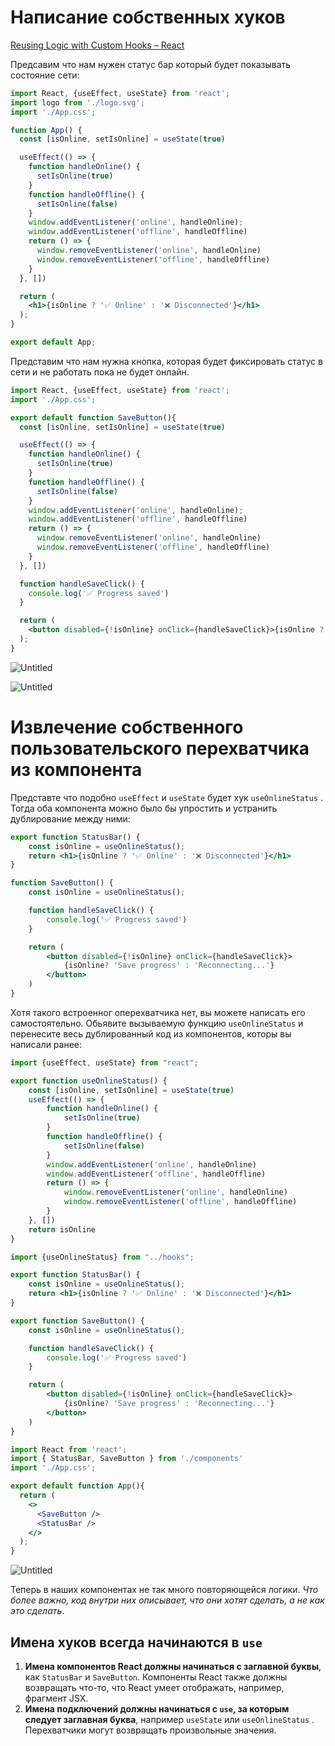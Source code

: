 # Написание собственных хуков

[Reusing Logic with Custom Hooks – React](https://react.dev/learn/reusing-logic-with-custom-hooks)

Предсавим что нам нужен статус бар который будет показывать состояние сети:

```jsx
import React, {useEffect, useState} from 'react';
import logo from './logo.svg';
import './App.css';

function App() {
  const [isOnline, setIsOnline] = useState(true)

  useEffect(() => {
    function handleOnline() {
      setIsOnline(true)
    }
    function handleOffline() {
      setIsOnline(false)
    }
    window.addEventListener('online', handleOnline);
    window.addEventListener('offline', handleOffline)
    return () => {
      window.removeEventListener('online', handleOnline)
      window.removeEventListener('offline', handleOffline)
    }
  }, [])

  return (
    <h1>{isOnline ? '✅ Online' : '❌ Disconnected'}</h1>
  );
}

export default App;
```

Представим что нам нужна кнопка, которая будет фиксировать статус в сети и не работать пока не будет онлайн.

```jsx
import React, {useEffect, useState} from 'react';
import './App.css';

export default function SaveButton(){
  const [isOnline, setIsOnline] = useState(true)

  useEffect(() => {
    function handleOnline() {
      setIsOnline(true)
    }
    function handleOffline() {
      setIsOnline(false)
    }
    window.addEventListener('online', handleOnline);
    window.addEventListener('offline', handleOffline)
    return () => {
      window.removeEventListener('online', handleOnline)
      window.removeEventListener('offline', handleOffline)
    }
  }, [])

  function handleSaveClick() {
    console.log('✅ Progress saved')
  }

  return (
    <button disabled={!isOnline} onClick={handleSaveClick}>{isOnline ? 'Save progress' : 'Reconnecting...'}</button>
  );
}
```

![Untitled](%D0%9D%D0%B0%D0%BF%D0%B8%D1%81%D0%B0%D0%BD%D0%B8%D0%B5%20%D1%81%D0%BE%D0%B1%D1%81%D1%82%D0%B2%D0%B5%D0%BD%D0%BD%D1%8B%D1%85%20%D1%85%D1%83%D0%BA%D0%BE%D0%B2%20def3d588059f4dedb0e930f34dbfbaf7/Untitled.png)

![Untitled](%D0%9D%D0%B0%D0%BF%D0%B8%D1%81%D0%B0%D0%BD%D0%B8%D0%B5%20%D1%81%D0%BE%D0%B1%D1%81%D1%82%D0%B2%D0%B5%D0%BD%D0%BD%D1%8B%D1%85%20%D1%85%D1%83%D0%BA%D0%BE%D0%B2%20def3d588059f4dedb0e930f34dbfbaf7/Untitled%201.png)

# Извлечение собственного пользовательского перехватчика из компонента

Представте что подобно `useEffect` и `useState` будет хук `useOnlineStatus` . Тогда оба компонента можно было бы упростить и устранить дублирование между ними:

```jsx
export function StatusBar() {
    const isOnline = useOnlineStatus();
    return <h1>{isOnline ? '✅ Online' : '❌ Disconnected'}</h1>
}

function SaveButton() {
    const isOnline = useOnlineStatus();

    function handleSaveClick() {
        console.log('✅ Progress saved')
    }

    return (
        <button disabled={!isOnline} onClick={handleSaveClick}>
            {isOnline? 'Save progress' : 'Reconnecting...'}
        </button>
    )
}
```

Хотя такого встроенног оперехватчика нет, вы можете написать его самостоятельно. Обьявите вызываемую функцию `useOnlineStatus` и перенесите весь дублированный код из компонентов, которы вы написали ранее:

```jsx
import {useEffect, useState} from "react";

export function useOnlineStatus() {
    const [isOnline, setIsOnline] = useState(true)
    useEffect(() => {
        function handleOnline() {
            setIsOnline(true)
        }
        function handleOffline() {
            setIsOnline(false)
        }
        window.addEventListener('online', handleOnline)
        window.addEventListener('offline', handleOffline)
        return () => {
            window.removeEventListener('online', handleOnline)
            window.removeEventListener('offline', handleOffline)
        }
    }, [])
    return isOnline
}
```

```jsx
import {useOnlineStatus} from "../hooks";

export function StatusBar() {
    const isOnline = useOnlineStatus();
    return <h1>{isOnline ? '✅ Online' : '❌ Disconnected'}</h1>
}

export function SaveButton() {
    const isOnline = useOnlineStatus();

    function handleSaveClick() {
        console.log('✅ Progress saved')
    }

    return (
        <button disabled={!isOnline} onClick={handleSaveClick}>
            {isOnline? 'Save progress' : 'Reconnecting...'}
        </button>
    )
}
```

```jsx
import React from 'react';
import { StatusBar, SaveButton } from './components'
import './App.css';

export default function App(){
  return (
    <>
      <SaveButton />
      <StatusBar />
    </>
  );
}
```

![Untitled](%D0%9D%D0%B0%D0%BF%D0%B8%D1%81%D0%B0%D0%BD%D0%B8%D0%B5%20%D1%81%D0%BE%D0%B1%D1%81%D1%82%D0%B2%D0%B5%D0%BD%D0%BD%D1%8B%D1%85%20%D1%85%D1%83%D0%BA%D0%BE%D0%B2%20def3d588059f4dedb0e930f34dbfbaf7/Untitled%202.png)

Теперь в наших компонентах не так много повторяющейся логики. *Что более важно, код внутри них описывает, что они хотят сделать, а не как это сделать*.

## Имена хуков всегда начинаются в `use`

1. **Имена компонентов React должны начинаться с заглавной буквы**, как `StatusBar` и `SaveButton`. Компоненты React также должны возвращать что-то, что React умеет отображать, например, фрагмент JSX.
2. **Имена подключений должны начинаться с `use`, за которым следует заглавная буква**, например `useState` или `useOnlineStatus` . Перехватчики могут возвращать произвольные значения.